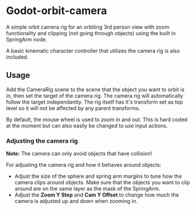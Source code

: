# Godot-orbit-camera
 A simple orbit camera rig for an orbiting 3rd person view with zoom functionality and clipping (not going through objects) using the built in SpringArm node.

 A basic kinematic character controller that utilizes the camera rig is also included.
 
## Usage
Add the CameraRig scene to the scene that the object you want to orbit is in, then set the target of the camera rig.
The camera rig will automatically follow the target independantly. The rig itself has it's transform set as top level so it will not be
affected by any parent transforms.

By default, the mouse wheel is used to zoom in and out. This is hard coded at the moment but can also easliy be changed to use input actions.

### Adjusting the camera rig

__Note:__ The camera can only avoid objects that have collision!

For adjusting the camera rig and how it behaves around objects: 
- Adjust the size of the sphere and spring arm margins to tune how the camera clips around objects. Make sure that the objects you want
to clip around are on the same layer as the mask of the SpringArm.
- Adjust the __Zoom Y Step__ and __Cam Y Offset__ to change how much the camera is adjusted up and down when zooming in.

